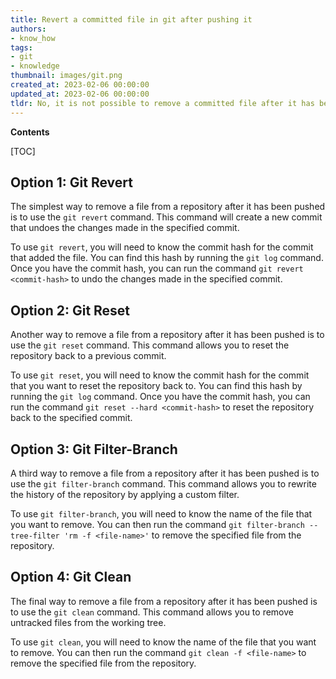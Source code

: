 ```yaml
---
title: Revert a committed file in git after pushing it
authors:
- know_how
tags:
- git
- knowledge
thumbnail: images/git.png
created_at: 2023-02-06 00:00:00
updated_at: 2023-02-06 00:00:00
tldr: No, it is not possible to remove a committed file after it has been pushed to a remote repository.
---
```


**Contents**

[TOC]

## Option 1: Git Revert 

The simplest way to remove a file from a repository after it has been pushed is to use the `git revert` command. This command will create a new commit that undoes the changes made in the specified commit. 

To use `git revert`, you will need to know the commit hash for the commit that added the file. You can find this hash by running the `git log` command. Once you have the commit hash, you can run the command `git revert <commit-hash>` to undo the changes made in the specified commit.

## Option 2: Git Reset

Another way to remove a file from a repository after it has been pushed is to use the `git reset` command. This command allows you to reset the repository back to a previous commit. 

To use `git reset`, you will need to know the commit hash for the commit that you want to reset the repository back to. You can find this hash by running the `git log` command. Once you have the commit hash, you can run the command `git reset --hard <commit-hash>` to reset the repository back to the specified commit.

## Option 3: Git Filter-Branch

A third way to remove a file from a repository after it has been pushed is to use the `git filter-branch` command. This command allows you to rewrite the history of the repository by applying a custom filter. 

To use `git filter-branch`, you will need to know the name of the file that you want to remove. You can then run the command `git filter-branch --tree-filter 'rm -f <file-name>'` to remove the specified file from the repository.

## Option 4: Git Clean

The final way to remove a file from a repository after it has been pushed is to use the `git clean` command. This command allows you to remove untracked files from the working tree. 

To use `git clean`, you will need to know the name of the file that you want to remove. You can then run the command `git clean -f <file-name>` to remove the specified file from the repository.
